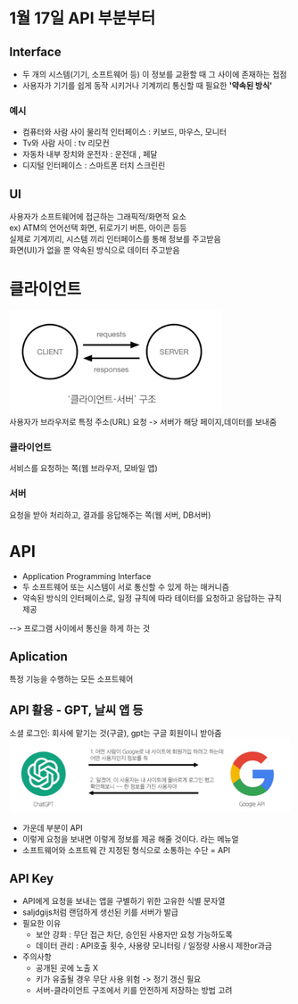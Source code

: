 # 1월 17일 API 부분부터
## Interface
- 두 개의 시스템(기기, 소프트웨어 등) 이 정보를 교환할 때 그 사이에 존재하는 접점
- 사용자가 기기를 쉽게 동작 시키거나 기계끼리 통신할 때 필요한 **'약속된 방식'**

### 예시
- 컴퓨터와 사람 사이 물리적 인터페이스 : 키보드, 마우스, 모니터
- Tv와 사람 사이 : tv 리모컨
- 자동차 내부 장치와 운전자 : 운전대 , 페달
- 디지털 인터페이스 : 스마트폰 터치 스크린린

## UI
사용자가 소프트웨어에 접근하는 그래픽적/화면적 요소  
ex) ATM의 언어선택 화면, 뒤로가기 버튼, 아이콘 등등  
실제로 기계끼리, 시스템 끼리 인터페이스를 통해 정보를 주고받음  
화면(UI)가 없을 뿐 약속된 방식으로 데이터 주고받음

# 클라이언트
![alt text](image.png)  
사용자가 브라우저로 특정 주소(URL) 요청 -> 서버가 해당 페이지,데이터를 보내줌

### 클라이언트
서비스를 요청하는 쪽(웹 브라우저, 모바일 앱)

### 서버
요청을 받아 처리하고, 결과를 응답해주는 쪽(웹 서버, DB서버)
  
# API
- Application Programming Interface  
- 두 소프트웨어 또는 시스템이 서로 통신할 수 있게 하는 매커니즘  
- 약속된 방식의 인터페이스로, 일정 규칙에 따라 테이터를 요청하고 응답하는 규칙 제공  
  
--> 프로그램 사이에서 통신을 하게 하는 것

## Aplication
특정 기능을 수행하는 모든 소프트웨어

## API 활용 - GPT, 날씨 앱 등
소셜 로그인: 회사에 맡기는 것(구글), gpt는 구글 회원이니 받아줌
![alt text](image-1.png)  
- 가운데 부분이 API  
- 이렇게 요청을 보내면 이렇게 정보를 제공 해줄 것이다. 라는 메뉴얼  
- 소프트웨어와 소프트웨 간 지정된 형식으로 소통하는 수단 = API

## API Key
- API에게 요청을 보내는 앱을 구별하기 위한 고유한 식별 문자열  
- saljdgijs처럼 랜덤하게 생선된 키를 서버가 발급
- 필요한 이유
  - 보안 강화 : 무단 접근 차단, 승인된 사용자만 요청 가능하도록
  - 데이터 관리 : API호출 횟수, 사용량 모니터링 / 일정량 사용시 제한or과금
- 주의사항
  - 공개된 곳에 노출 X
  - 키가 유출될 경우 무단 사용 위험 -> 정기 갱신 필요
  - 서버-클라이언트 구조에서 키를 안전하게 저장하는 방법 고려